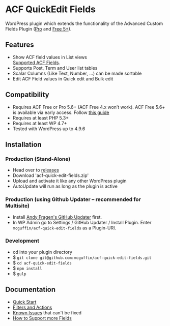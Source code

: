 ACF QuickEdit Fields
====================

WordPress plugin which extends the functionality of the Advanced Custom Fields Plugin ([Pro](http://www.advancedcustomfields.com/pro/) and [Free 5+](https://www.advancedcustomfields.com/resources/upgrade-guide-version-5/)).

Features
--------
 - Show ACF field values in List views  
   [Supported ACF Fields](https://github.com/mcguffin/acf-quick-edit-fields/wiki/Supported-ACF-Fields).
 - Supports Post, Term and User list tables
 - Scalar Columns (Like Text, Number, ...) can be made sortable
 - Edit ACF Field values in Quick edit and Bulk edit

Compatibility
-------------
 - Requires ACF Free or Pro 5.6+ (ACF Free 4.x won’t work). ACF Free 5.6+ is available via early access. Follow [this guide](https://www.advancedcustomfields.com/resources/upgrade-guide-version-5/)
 - Requires at least PHP 5.3+
 - Requires at least WP 4.7+
 - Tested with WordPress up to 4.9.6


Installation
------------

### Production (Stand-Alone)
 - Head over to [releases](../../releases)
 - Download 'acf-quick-edit-fields.zip'
 - Upload and activate it like any other WordPress plugin
 - AutoUpdate will run as long as the plugin is active

### Production (using Github Updater – recommended for Multisite)
 - Install [Andy Fragen's GitHub Updater](https://github.com/afragen/github-updater) first.
 - In WP Admin go to Settings / GitHub Updater / Install Plugin. Enter `mcguffin/acf-quick-edit-fields` as a Plugin-URI.

### Development
 - cd into your plugin directory
 - $ `git clone git@github.com:mcguffin/acf-quick-edit-fields.git`
 - $ `cd acf-quick-edit-fields`
 - $ `npm install`
 - $ `gulp`


Documentation
-------------

 - [Quick Start](https://github.com/mcguffin/acf-quick-edit-fields/wiki)
 - [Filters and Actions](https://github.com/mcguffin/acf-quick-edit-fields/wiki/Plugin-Filters)
 - [Known Issues](https://github.com/mcguffin/acf-quick-edit-fields/wiki/Known-Issues) that can't be fixed
 - [How to Support more Fields](https://github.com/mcguffin/acf-quick-edit-fields/wiki/Tutorial:-Custom-Field-Integration)
